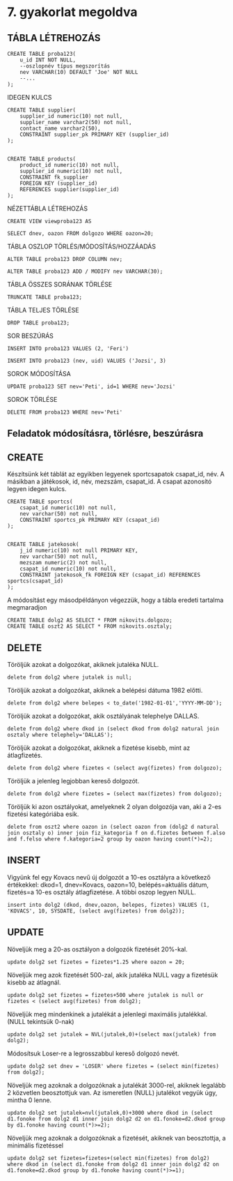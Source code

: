 # 7. gyakorlat megoldva
## TÁBLA LÉTREHOZÁS

    CREATE TABLE proba123(
        u_id INT NOT NULL,
        --oszlopnév típus megszorítás
        nev VARCHAR(10) DEFAULT 'Joe' NOT NULL
        --...
    );

IDEGEN KULCS

    CREATE TABLE supplier(
        supplier_id numeric(10) not null,
        supplier_name varchar2(50) not null,
        contact_name varchar2(50),
        CONSTRAINT supplier_pk PRIMARY KEY (supplier_id)
    );


    CREATE TABLE products(
        product_id numeric(10) not null,
        supplier_id numeric(10) not null,
        CONSTRAINT fk_supplier
        FOREIGN KEY (supplier_id)
        REFERENCES supplier(supplier_id)
    );

NÉZETTÁBLA LÉTREHOZÁS

    CREATE VIEW viewproba123 AS

    SELECT dnev, oazon FROM dolgozo WHERE oazon=20;

 
TÁBLA OSZLOP TÖRLÉS/MÓDOSÍTÁS/HOZZÁADÁS

    ALTER TABLE proba123 DROP COLUMN nev;

    ALTER TABLE proba123 ADD / MODIFY nev VARCHAR(30);

TÁBLA ÖSSZES SORÁNAK TÖRLÉSE

    TRUNCATE TABLE proba123;

TÁBLA TELJES TÖRLÉSE

    DROP TABLE proba123;

SOR BESZÚRÁS

    INSERT INTO proba123 VALUES (2, 'Feri')

    INSERT INTO proba123 (nev, uid) VALUES ('Jozsi', 3)

SOROK MÓDOSÍTÁSA

    UPDATE proba123 SET nev='Peti', id=1 WHERE nev='Jozsi'

SOROK TÖRLÉSE

    DELETE FROM proba123 WHERE nev='Peti'

## Feladatok módosításra, törlésre, beszúrásra
## CREATE
Készítsünk két táblát az egyikben legyenek sportcsapatok csapat_id, név. A másikban a játékosok, id, név, mezszám, csapat_id. A csapat azonosító legyen idegen kulcs.

    CREATE TABLE sportcs(
        csapat_id numeric(10) not null,
        nev varchar(50) not null,
        CONSTRAINT sportcs_pk PRIMARY KEY (csapat_id)
    );


    CREATE TABLE jatekosok(
        j_id numeric(10) not null PRIMARY KEY,
        nev varchar(50) not null,
        mezszam numeric(2) not null,
        csapat_id numeric(10) not null,
        CONSTRAINT jatekosok_fk FOREIGN KEY (csapat_id) REFERENCES sportcs(csapat_id)
    );

A módosítást egy másodpéldányon végezzük, hogy a tábla eredeti tartalma megmaradjon

    CREATE TABLE dolg2 AS SELECT * FROM nikovits.dolgozo;
    CREATE TABLE oszt2 AS SELECT * FROM nikovits.osztaly;

 
## DELETE
Töröljük azokat a dolgozókat, akiknek jutaléka NULL.

    delete from dolg2 where jutalek is null;

Töröljük azokat a dolgozókat, akiknek a belépési dátuma 1982 előtti.

    delete from dolg2 where belepes < to_date('1982-01-01','YYYY-MM-DD');

Töröljük azokat a dolgozókat, akik osztályának telephelye DALLAS.

    delete from dolg2 where dkod in (select dkod from dolg2 natural join osztaly where telephely='DALLAS');

Töröljük azokat a dolgozókat, akiknek a fizetése kisebb, mint az átlagfizetés.

    delete from dolg2 where fizetes < (select avg(fizetes) from dolgozo);

Töröljük a jelenleg legjobban kereső dolgozót.

    delete from dolg2 where fizetes = (select max(fizetes) from dolgozo);

Töröljük ki azon osztályokat, amelyeknek 2 olyan dolgozója van, aki a 2-es fizetési kategóriába esik.

    delete from oszt2 where oazon in (select oazon from (dolg2 d natural join osztaly o) inner join fiz_kategoria f on d.fizetes between f.also and f.felso where f.kategoria=2 group by oazon having count(*)=2);

## INSERT
Vigyünk fel egy Kovacs nevű új dolgozót a 10-es osztályra a következő értékekkel: dkod=1, dnev=Kovacs, oazon=10, belépés=aktuális dátum, fizetés=a 10-es osztály átlagfizetése. A többi oszop legyen NULL.

    insert into dolg2 (dkod, dnev,oazon, belepes, fizetes) VALUES (1, 'KOVACS', 10, SYSDATE, (select avg(fizetes) from dolg2));

## UPDATE
Növeljük meg a 20-as osztályon a dolgozók fizetését 20%-kal.

    update dolg2 set fizetes = fizetes*1.25 where oazon = 20;

Növeljük meg azok fizetését 500-zal, akik jutaléka NULL vagy a fizetésük kisebb az átlagnál.

    update dolg2 set fizetes = fizetes+500 where jutalek is null or fizetes < (select avg(fizetes) from dolg2);

Növeljük meg mindenkinek a jutalékát a jelenlegi maximális jutalékkal. (NULL tekintsük 0-nak)

    update dolg2 set jutalek = NVL(jutalek,0)+(select max(jutalek) from dolg2);

Módosítsuk Loser-re a legrosszabbul kereső dolgozó nevét.

    update dolg2 set dnev = 'LOSER' where fizetes = (select min(fizetes) from dolg2); 

Növeljük meg azoknak a dolgozóknak a jutalékát 3000-rel, akiknek legalább 2 közvetlen beosztottjuk van. Az ismeretlen (NULL) jutalékot vegyük úgy, mintha 0 lenne.

    update dolg2 set jutalek=nvl(jutalek,0)+3000 where dkod in (select d1.fonoke from dolg2 d1 inner join dolg2 d2 on d1.fonoke=d2.dkod group by d1.fonoke having count(*)>=2);

Növeljük meg azoknak a dolgozóknak a fizetését, akiknek van beosztottja, a minimális fizetéssel

    update dolg2 set fizetes=fizetes+(select min(fizetes) from dolg2) where dkod in (select d1.fonoke from dolg2 d1 inner join dolg2 d2 on d1.fonoke=d2.dkod group by d1.fonoke having count(*)>=1);

